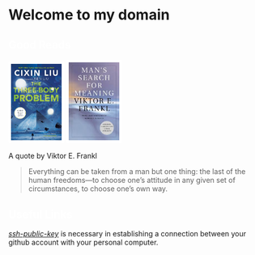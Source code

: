 
# Welcome to my domain

## **<span style="color:white">Good Reads</span>**
<img src="3-body.jpg" alt="drawing" width="100" style="border:5px solid white"/>
<img src="viktor.jfif" alt="drawing" width="100"/
style="border:5px solid white">

A quote by Viktor E. Frankl
>Everything can be taken from a man but one thing: the last of the human freedoms—to choose one’s attitude in any given set of circumstances, to choose one’s own way.

## **<span style="color:white">Useful Links</span>**
[*ssh-public-key*](https://www.git-tower.com/learn/git/ebook/en/command-line/advanced-topics/ssh-public-keys/) is necessary in establishing a connection between your github account with your personal computer.